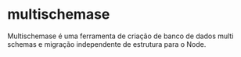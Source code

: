 # multischemase
Multischemase é uma ferramenta de criação de banco de dados multi schemas e migração independente de estrutura para o Node.
